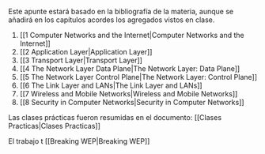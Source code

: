 Este apunte estará basado en la bibliografía de la materia, aunque se añadirá en los capítulos acordes los agregados vistos en clase.

1. [[1 Computer Networks and the Internet|Computer Networks and the Internet]]
2. [[2 Application Layer|Application Layer]]
3. [[3 Transport Layer|Transport Layer]]
4. [[4 The Network Layer Data Plane|The Network Layer: Data Plane]]
5. [[5 The Network Layer Control Plane|The Network Layer: Control Plane]]
6. [[6 The Link Layer and LANs|The Link Layer and LANs]]
7. [[7 Wireless and Mobile Networks|Wireless and Mobile Networks]]
8. [[8 Security in Computer Networks|Security in Computer Networks]]

Las clases prácticas fueron resumidas en el documento: [[Clases Practicas|Clases Practicas]]

El trabajo t
[[Breaking WEP|Breaking WEP]]